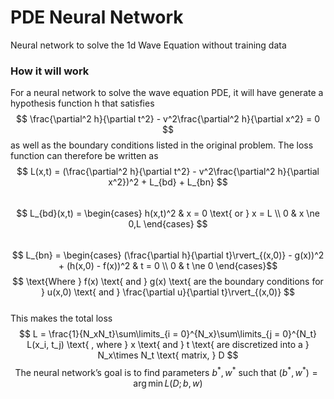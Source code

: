 # PDE Neural Network
Neural network to solve the 1d Wave Equation without training data
### How it will work
For a neural network to solve the wave equation PDE, it will have generate a hypothesis function h that satisfies
$$ \frac{\partial^2 h}{\partial t^2} - v^2\frac{\partial^2 h}{\partial x^2} = 0 $$
as well as the boundary conditions listed in the original problem. The loss function can therefore be written as
$$ L(x,t) = (\frac{\partial^2 h}{\partial t^2} - v^2\frac{\partial^2 h}{\partial x^2})^2 + L_{bd} + L_{bn} $$
<br>
$$ L_{bd}(x,t) = \begin{cases}
h(x,t)^2 & x = 0 \text{ or } x = L \\
0 & x \ne 0,L
\end{cases} $$
<br>
$$ L_{bn} = \begin{cases}
(\frac{\partial h}{\partial t}\rvert_{(x,0)} - g(x))^2 + (h(x,0) - f(x))^2 & t = 0 \\
0 & t \ne 0
\end{cases}$$
$$ \text{Where } f(x) \text{ and } g(x) \text{ are the boundary conditions for } u(x,0) \text{ and } \frac{\partial u}{\partial t}\rvert_{(x,0)} $$
<br>
This makes the total loss
$$ L = \frac{1}{N_xN_t}\sum\limits_{i = 0}^{N_x}\sum\limits_{j = 0}^{N_t} L(x_i, t_j) \text{ , where } x \text{ and } t \text{ are discretized into a } N_x\times N_t \text{ matrix, } D $$
$$ \text{The neural network's goal is to find parameters } b^*, w^* \text{ such that } (b^*, w^*) = \arg\min L(D; b, w) $$

